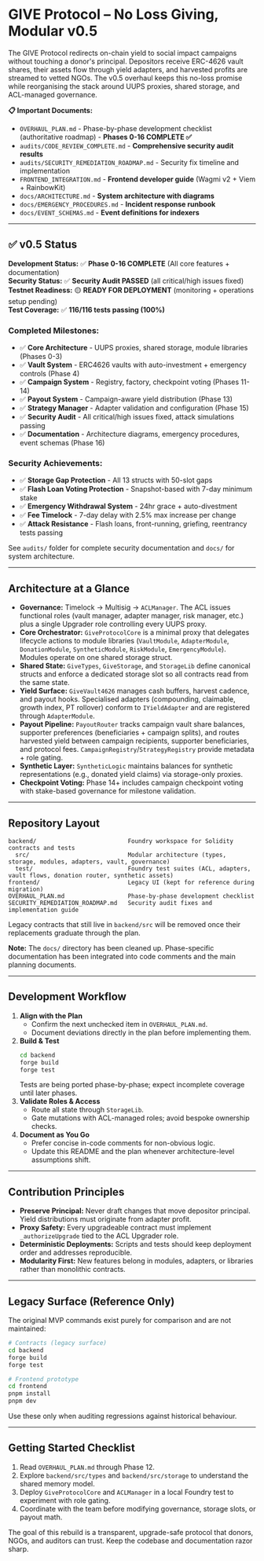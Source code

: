 # GIVE Protocol – No Loss Giving, Modular v0.5

The GIVE Protocol redirects on-chain yield to social impact campaigns without touching a donor's principal. Depositors receive ERC-4626 vault shares, their assets flow through yield adapters, and harvested profits are streamed to vetted NGOs. The v0.5 overhaul keeps this no-loss promise while reorganising the stack around UUPS proxies, shared storage, and ACL-managed governance.

**📋 Important Documents:**
- `OVERHAUL_PLAN.md` - Phase-by-phase development checklist (authoritative roadmap) - **Phases 0-16 COMPLETE ✅**
- `audits/CODE_REVIEW_COMPLETE.md` - **Comprehensive security audit results**
- `audits/SECURITY_REMEDIATION_ROADMAP.md` - Security fix timeline and implementation
- `FRONTEND_INTEGRATION.md` - **Frontend developer guide** (Wagmi v2 + Viem + RainbowKit)
- `docs/ARCHITECTURE.md` - **System architecture with diagrams**
- `docs/EMERGENCY_PROCEDURES.md` - **Incident response runbook**
- `docs/EVENT_SCHEMAS.md` - **Event definitions for indexers**

---

## ✅ v0.5 Status

**Development Status:** ✅ **Phase 0-16 COMPLETE** (All core features + documentation)  
**Security Status:** ✅ **Security Audit PASSED** (all critical/high issues fixed)  
**Testnet Readiness:** 🟡 **READY FOR DEPLOYMENT** (monitoring + operations setup pending)  
**Test Coverage:** ✅ **116/116 tests passing (100%)**

### Completed Milestones:
- ✅ **Core Architecture** - UUPS proxies, shared storage, module libraries (Phases 0-3)
- ✅ **Vault System** - ERC4626 vaults with auto-investment + emergency controls (Phase 4)
- ✅ **Campaign System** - Registry, factory, checkpoint voting (Phases 11-14)
- ✅ **Payout System** - Campaign-aware yield distribution (Phase 13)
- ✅ **Strategy Manager** - Adapter validation and configuration (Phase 15)
- ✅ **Security Audit** - All critical/high issues fixed, attack simulations passing
- ✅ **Documentation** - Architecture diagrams, emergency procedures, event schemas (Phase 16)

### Security Achievements:
- ✅ **Storage Gap Protection** - All 13 structs with 50-slot gaps
- ✅ **Flash Loan Voting Protection** - Snapshot-based with 7-day minimum stake
- ✅ **Emergency Withdrawal System** - 24hr grace + auto-divestment
- ✅ **Fee Timelock** - 7-day delay with 2.5% max increase per change
- ✅ **Attack Resistance** - Flash loans, front-running, griefing, reentrancy tests passing

See `audits/` folder for complete security documentation and `docs/` for system architecture.

---

## Architecture at a Glance
- **Governance:** Timelock → Multisig → `ACLManager`. The ACL issues functional roles (vault manager, adapter manager, risk manager, etc.) plus a single Upgrader role controlling every UUPS proxy.
- **Core Orchestrator:** `GiveProtocolCore` is a minimal proxy that delegates lifecycle actions to module libraries (`VaultModule`, `AdapterModule`, `DonationModule`, `SyntheticModule`, `RiskModule`, `EmergencyModule`). Modules operate on one shared storage struct.
- **Shared State:** `GiveTypes`, `GiveStorage`, and `StorageLib` define canonical structs and enforce a dedicated storage slot so all contracts read from the same state.
- **Yield Surface:** `GiveVault4626` manages cash buffers, harvest cadence, and payout hooks. Specialised adapters (compounding, claimable, growth index, PT rollover) conform to `IYieldAdapter` and are registered through `AdapterModule`.
- **Payout Pipeline:** `PayoutRouter` tracks campaign vault share balances, supporter preferences (beneficiaries + campaign splits), and routes harvested yield between campaign recipients, supporter beneficiaries, and protocol fees. `CampaignRegistry`/`StrategyRegistry` provide metadata + role gating.
- **Synthetic Layer:** `SyntheticLogic` maintains balances for synthetic representations (e.g., donated yield claims) via storage-only proxies.
- **Checkpoint Voting:** Phase 14+ includes campaign checkpoint voting with stake-based governance for milestone validation.

---

## Repository Layout
```
backend/                          Foundry workspace for Solidity contracts and tests
  src/                            Modular architecture (types, storage, modules, adapters, vault, governance)
  test/                           Foundry test suites (ACL, adapters, vault flows, donation router, synthetic assets)
frontend/                         Legacy UI (kept for reference during migration)
OVERHAUL_PLAN.md                  Phase-by-phase development checklist
SECURITY_REMEDIATION_ROADMAP.md   Security audit fixes and implementation guide
```

Legacy contracts that still live in `backend/src` will be removed once their replacements graduate through the plan.

**Note:** The `docs/` directory has been cleaned up. Phase-specific documentation has been integrated into code comments and the main planning documents.

---

## Development Workflow
1. **Align with the Plan**
   - Confirm the next unchecked item in `OVERHAUL_PLAN.md`.
   - Document deviations directly in the plan before implementing them.
2. **Build & Test**
   ```bash
   cd backend
   forge build
   forge test
   ```
   Tests are being ported phase-by-phase; expect incomplete coverage until later phases.
3. **Validate Roles & Access**
   - Route all state through `StorageLib`.
   - Gate mutations with ACL-managed roles; avoid bespoke ownership checks.
4. **Document as You Go**
   - Prefer concise in-code comments for non-obvious logic.
   - Update this README and the plan whenever architecture-level assumptions shift.

---

## Contribution Principles
- **Preserve Principal:** Never draft changes that move depositor principal. Yield distributions must originate from adapter profit.
- **Proxy Safety:** Every upgradeable contract must implement `_authorizeUpgrade` tied to the ACL Upgrader role.
- **Deterministic Deployments:** Scripts and tests should keep deployment order and addresses reproducible.
- **Modularity First:** New features belong in modules, adapters, or libraries rather than monolithic contracts.

---

## Legacy Surface (Reference Only)
The original MVP commands exist purely for comparison and are not maintained:
```bash
# Contracts (legacy surface)
cd backend
forge build
forge test

# Frontend prototype
cd frontend
pnpm install
pnpm dev
```

Use these only when auditing regressions against historical behaviour.

---

## Getting Started Checklist
1. Read `OVERHAUL_PLAN.md` through Phase 12.
2. Explore `backend/src/types` and `backend/src/storage` to understand the shared memory model.
3. Deploy `GiveProtocolCore` and `ACLManager` in a local Foundry test to experiment with role gating.
4. Coordinate with the team before modifying governance, storage slots, or payout math.

The goal of this rebuild is a transparent, upgrade-safe protocol that donors, NGOs, and auditors can trust. Keep the codebase and documentation razor sharp.
